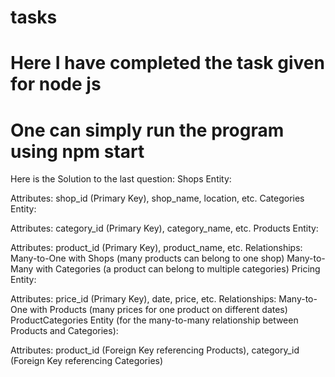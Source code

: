 # tasks

# Here I have completed the task given for node js

# One can simply run the program using npm start

Here is the Solution to the last question:
Shops Entity:

Attributes: shop_id (Primary Key), shop_name, location, etc.
Categories Entity:

Attributes: category_id (Primary Key), category_name, etc.
Products Entity:

Attributes: product_id (Primary Key), product_name, etc.
Relationships:
Many-to-One with Shops (many products can belong to one shop)
Many-to-Many with Categories (a product can belong to multiple categories)
Pricing Entity:

Attributes: price_id (Primary Key), date, price, etc.
Relationships:
Many-to-One with Products (many prices for one product on different dates)
ProductCategories Entity (for the many-to-many relationship between Products and Categories):

Attributes: product_id (Foreign Key referencing Products), category_id (Foreign Key referencing Categories)
